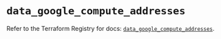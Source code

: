 # `data_google_compute_addresses`

Refer to the Terraform Registry for docs: [`data_google_compute_addresses`](https://registry.terraform.io/providers/hashicorp/google/6.48.0/docs/data-sources/compute_addresses).
